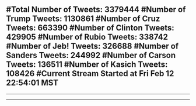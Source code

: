 #Total Number of Tweets: 3379444 
#Number of Trump Tweets: 1130861
#Number of Cruz Tweets: 663390
#Number of Clinton Tweets: 429905
#Number of Rubio Tweets: 338742
#Number of Jeb! Tweets: 326688
#Number of Sanders Tweets: 244992
#Number of Carson Tweets: 136511
#Number of Kasich Tweets: 108426
#Current Stream Started at Fri Feb 12 22:54:01 MST
---
---
---
